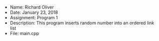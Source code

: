 - Name: Richard Oliver
- Date: January 23, 2018
- Assignment: Program 1
- Description: This program inserts random number into an ordered link list
- File: main.cpp
